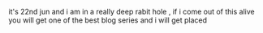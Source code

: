 it's 22nd jun and i am in a really deep rabit hole , if i come out of this alive you will get one of the best blog series and i will get placed

